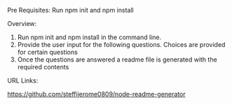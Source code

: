 Pre Requisites:
Run npm init and npm install 

Overview:

1. Run npm init and npm install in the command line.
2. Provide the user input for the following questions. Choices are provided for certain questions
3. Once the questions are answered a readme file is generated with the required contents

URL Links:

https://github.com/steffijerome0809/node-readme-generator
